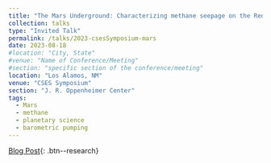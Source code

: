 ```yaml
---
title: "The Mars Underground: Characterizing methane seepage on the Red Planet"
collection: talks
type: "Invited Talk"
permalink: /talks/2023-csesSymposium-mars
date: 2023-08-18
#location: "City, State"
#venue: "Name of Conference/Meeting"
#section: "specific section of the conference/meeting"
location: "Los Alamos, NM"
venue: "CSES Symposium"
section: "J. R. Oppenheimer Center"
tags:
  - Mars
  - methane
  - planetary science
  - barometric pumping
---
```


<!-- excerpt: "<img src='/images/posts/nmtBureau_walkoutSlide.png' alt='NMT-talkBanner' width='500px'/>" -->

<!-- NOTE: the featured callout in front matter allows the post to appear automatically on the ABOUT page if enabled there. -->
<!-- NOTE: the except_separator in the front matter allows you to manually specify how much of the post is included in the except (in this case, everything between the ``more`` callout. -->

[Blog Post](/posts/2023/8/csesSymposium/){: .btn--research}

<!-- **Title:**  The Mars Underground: Characterizing subsurface methane seepage on the Red Planet -->
<!--  -->
<!-- **Abstract:** -->
<!-- > The existence of methane on Mars is a topic of significant interest because it is a potential biosignature – a sign of past or present life. General consensus is that, whether the source of methane is biogenic or abiogenic, it is most likely generated underground. To date, neither the source of methane on Mars nor the mechanism for transmission from the subsurface to the atmosphere are fully understood. Another part of this mystery is that measurements of atmospheric methane collected by Curiosity rover indicate that concentrations vary both seasonally and over short time scales (i.e., from hours to a couple sols). As the *Curiosity* rover nears the end of its life, onboard power becomes an increasing concern, and the pump life of the atmospheric sampler becomes a highly valuable resource. In order to balance these concerns, as well as the needs of other science areas of the mission, we need to be strategic in the choice of times that Curiosity collects its remaining samples. -->
<!-- <br><br> -->
<!-- In the first part of this talk, I will present numerical flow and transport simulations of deeply-sourced methane venting to Mars’ atmosphere via barometric-pressure pumping – a common process on Earth whereby atmospheric fluctuations progressively pull underground gases upward through fracture networks to the surface. We propose that this could be an effective mechanism to explain how deep underground methane reaches the atmosphere and produces the short-term variations observed. -->



<!-- ![NMT-talkBanner](/images/posts/nmtBureau_walkoutSlide.png) -->

<!-- <img src="/images/posts/lags_walkoutSlide.png" alt="LAGS-talkBanner" width="500px"/> -->

<!-- Excerpt this whole post: -->
<!-- more -->


